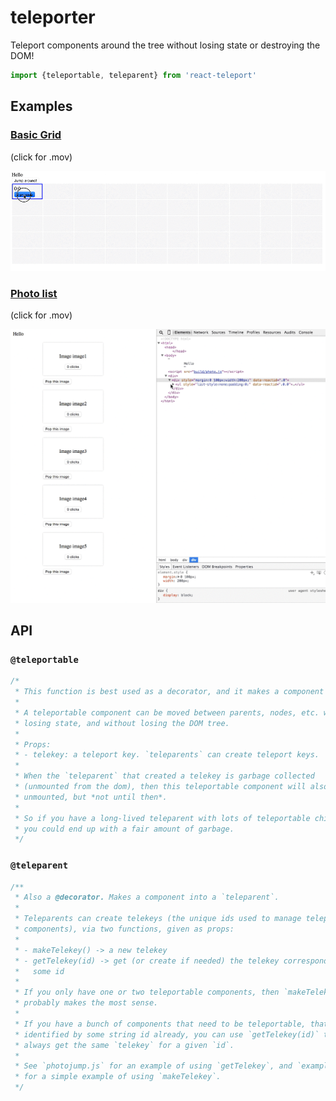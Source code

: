 # teleporter

Teleport components around the tree without losing state or destroying the
DOM!

```javascript
import {teleportable, teleparent} from 'react-teleport'
```

## Examples

### [Basic Grid](docs/grid.mov)

(click for .mov)

[![grid](docs/grid.gif)](docs/grid.mov)

### [Photo list](docs/photojump.mov)

(click for .mov)

[![image](docs/photojump.gif)](docs/photojump.mov)

## API

### `@teleportable`

```javascript
/*
 * This function is best used as a decorator, and it makes a component "teleportable".
 *
 * A teleportable component can be moved between parents, nodes, etc. without
 * losing state, and without losing the DOM tree.
 *
 * Props:
 * - telekey: a teleport key. `teleparents` can create teleport keys.
 *
 * When the `teleparent` that created a telekey is garbage collected
 * (unmounted from the dom), then this teleportable component will also be
 * unmounted, but *not until then*.
 *
 * So if you have a long-lived teleparent with lots of teleportable children,
 * you could end up with a fair amount of garbage.
 */
```

### `@teleparent`

```javascript
/**
 * Also a @decorator. Makes a component into a `teleparent`.
 *
 * Teleparents can create telekeys (the unique ids used to manage teleportable
 * components), via two functions, given as props:
 *
 * - makeTelekey() -> a new telekey
 * - getTelekey(id) -> get (or create if needed) the telekey corresponding to
 *   some id
 *
 * If you only have one or two teleportable components, then `makeTelekey`
 * probably makes the most sense.
 *
 * If you have a bunch of components that need to be teleportable, that are
 * identified by some string id already, you can use `getTelekey(id)` to
 * always get the same `telekey` for a given `id`.
 *
 * See `photojump.js` for an example of using `getTelekey`, and `example.js`
 * for a simple example of using `makeTelekey`.
 */
 ```


